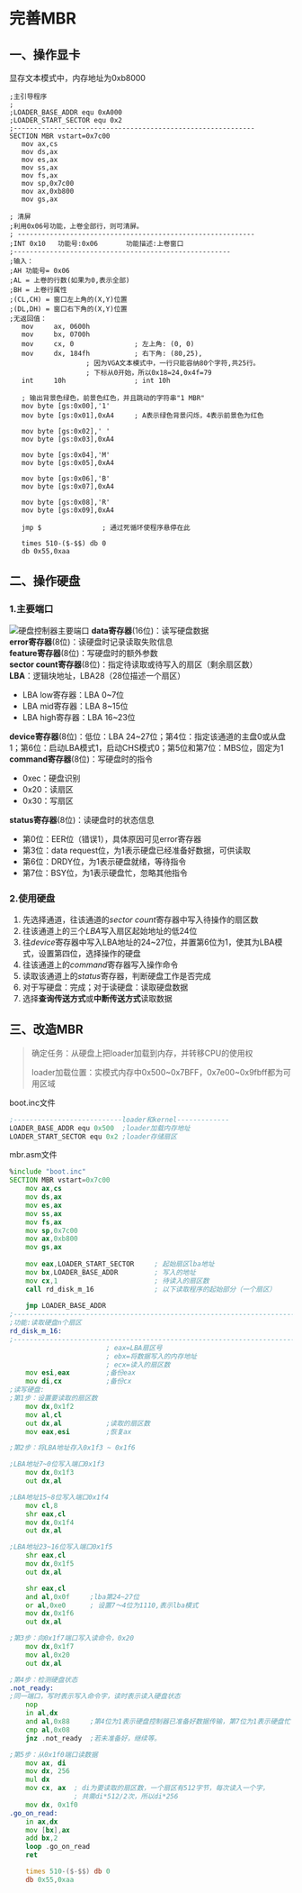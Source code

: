 # 完善MBR
## 一、操作显卡
显存文本模式中，内存地址为0xb8000
```ams
;主引导程序 
;
;LOADER_BASE_ADDR equ 0xA000 
;LOADER_START_SECTOR equ 0x2
;------------------------------------------------------------
SECTION MBR vstart=0x7c00         
   mov ax,cs      
   mov ds,ax
   mov es,ax
   mov ss,ax
   mov fs,ax
   mov sp,0x7c00
   mov ax,0xb800
   mov gs,ax

; 清屏
;利用0x06号功能，上卷全部行，则可清屏。
; -----------------------------------------------------------
;INT 0x10   功能号:0x06	   功能描述:上卷窗口
;------------------------------------------------------
;输入：
;AH 功能号= 0x06
;AL = 上卷的行数(如果为0,表示全部)
;BH = 上卷行属性
;(CL,CH) = 窗口左上角的(X,Y)位置
;(DL,DH) = 窗口右下角的(X,Y)位置
;无返回值：
   mov     ax, 0600h
   mov     bx, 0700h
   mov     cx, 0               ; 左上角: (0, 0)
   mov     dx, 184fh	       ; 右下角: (80,25),
			       ; 因为VGA文本模式中，一行只能容纳80个字符,共25行。
			       ; 下标从0开始，所以0x18=24,0x4f=79
   int     10h                 ; int 10h

   ; 输出背景色绿色，前景色红色，并且跳动的字符串"1 MBR"
   mov byte [gs:0x00],'1'
   mov byte [gs:0x01],0xA4     ; A表示绿色背景闪烁，4表示前景色为红色

   mov byte [gs:0x02],' '
   mov byte [gs:0x03],0xA4

   mov byte [gs:0x04],'M'
   mov byte [gs:0x05],0xA4   

   mov byte [gs:0x06],'B'
   mov byte [gs:0x07],0xA4

   mov byte [gs:0x08],'R'
   mov byte [gs:0x09],0xA4

   jmp $		       ; 通过死循环使程序悬停在此

   times 510-($-$$) db 0
   db 0x55,0xaa
```
## 二、操作硬盘
### 1.主要端口
![硬盘控制器主要端口](pic/3.2_1.jpg)
**data寄存器**(16位)：读写硬盘数据  
**error寄存器**(8位)：读硬盘时记录读取失败信息  
**feature寄存器**(8位)：写硬盘时的额外参数  
**sector count寄存器**(8位)：指定待读取或待写入的扇区（剩余扇区数）  
**LBA**：逻辑块地址，LBA28（28位描述一个扇区）
  - LBA low寄存器：LBA 0~7位
  - LBA mid寄存器：LBA 8~15位
  - LBA high寄存器：LBA 16~23位

**device寄存器**(8位)：低位：LBA 24~27位；第4位：指定该通道的主盘0或从盘1；第6位：启动LBA模式1，启动CHS模式0；第5位和第7位：MBS位，固定为1  
**command寄存器**(8位)：写硬盘时的指令  
  - 0xec：硬盘识别
  - 0x20：读扇区
  - 0x30：写扇区

**status寄存器**(8位)：读硬盘时的状态信息
  - 第0位：EER位（错误1），具体原因可见error寄存器
  - 第3位：data request位，为1表示硬盘已经准备好数据，可供读取
  - 第6位：DRDY位，为1表示硬盘就绪，等待指令
  - 第7位：BSY位，为1表示硬盘忙，忽略其他指令

### 2.使用硬盘
1. 先选择通道，往该通道的*sector count*寄存器中写入待操作的扇区数
2. 往该通道上的三个*LBA*写入扇区起始地址的低24位
3. 往*device*寄存器中写入LBA地址的24~27位，并置第6位为1，使其为LBA模式，设置第四位，选择操作的硬盘
4. 往该通道上的*command*寄存器写入操作命令
5. 读取该通道上的*status*寄存器，判断硬盘工作是否完成
6. 对于写硬盘：完成；对于读硬盘：读取硬盘数据
7. 选择**查询传送方式**或**中断传送方式**读取数据

## 三、改造MBR
> 确定任务：从硬盘上把loader加载到内存，并转移CPU的使用权  
> 
> loader加载位置：实模式内存中0x500~0x7BFF，0x7e00~0x9fbff都为可用区域

boot.inc文件
```asm
;---------------------------loader和kernel-------------
LOADER_BASE_ADDR equ 0x500  ;loader加载内存地址
LOADER_START_SECTOR equ 0x2 ;loader存储扇区
```

mbr.asm文件
```asm
%include "boot.inc"
SECTION MBR vstart=0x7c00         
	mov ax,cs      
	mov ds,ax
	mov es,ax
	mov ss,ax
	mov fs,ax
	mov sp,0x7c00
	mov ax,0xb800
	mov gs,ax
	
	mov eax,LOADER_START_SECTOR	 	; 起始扇区lba地址
	mov bx,LOADER_BASE_ADDR			; 写入的地址
	mov cx,1						; 待读入的扇区数
	call rd_disk_m_16		 		; 以下读取程序的起始部分（一个扇区）
  
	jmp LOADER_BASE_ADDR
;-------------------------------------------------------------------------------
;功能:读取硬盘n个扇区
rd_disk_m_16:	   
;-------------------------------------------------------------------------------
						; eax=LBA扇区号
						; ebx=将数据写入的内存地址
						; ecx=读入的扇区数
	mov esi,eax			;备份eax
	mov di,cx			;备份cx
;读写硬盘:
;第1步：设置要读取的扇区数
	mov dx,0x1f2
	mov al,cl
	out dx,al			;读取的扇区数
	mov eax,esi			;恢复ax

;第2步：将LBA地址存入0x1f3 ~ 0x1f6

;LBA地址7~0位写入端口0x1f3
	mov dx,0x1f3                       
	out dx,al                          

;LBA地址15~8位写入端口0x1f4
	mov cl,8
	shr eax,cl
	mov dx,0x1f4
	out dx,al

;LBA地址23~16位写入端口0x1f5
	shr eax,cl
	mov dx,0x1f5
	out dx,al

	shr eax,cl
	and al,0x0f		;lba第24~27位
	or al,0xe0		; 设置7～4位为1110,表示lba模式
	mov dx,0x1f6
	out dx,al

;第3步：向0x1f7端口写入读命令，0x20 
	mov dx,0x1f7
	mov al,0x20                        
	out dx,al

;第4步：检测硬盘状态
.not_ready:
;同一端口，写时表示写入命令字，读时表示读入硬盘状态
	nop
	in al,dx
	and al,0x88		;第4位为1表示硬盘控制器已准备好数据传输，第7位为1表示硬盘忙
	cmp al,0x08
	jnz .not_ready	;若未准备好，继续等。

;第5步：从0x1f0端口读数据
	mov ax, di
	mov dx, 256
	mul dx
	mov cx, ax	; di为要读取的扇区数，一个扇区有512字节，每次读入一个字，
				; 共需di*512/2次，所以di*256
	mov dx, 0x1f0
.go_on_read:
	in ax,dx
	mov [bx],ax
	add bx,2		  
	loop .go_on_read
	ret

	times 510-($-$$) db 0
	db 0x55,0xaa
```